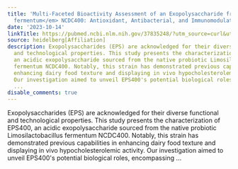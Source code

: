 ```yaml
---
title: 'Multi-Faceted Bioactivity Assessment of an Exopolysaccharide from <em>Limosilactobacillus
  fermentum</em> NCDC400: Antioxidant, Antibacterial, and Immunomodulatory Proficiencies'
date: '2023-10-14'
linkTitle: https://pubmed.ncbi.nlm.nih.gov/37835248/?utm_source=curl&utm_medium=rss&utm_campaign=pubmed-2&utm_content=1FakS-2QOkCT8HsMOQP1bCRQ4YzyumYOmxmF0moLsQ3dFB1E9V&fc=20220326224207&ff=20231015180814&v=2.17.9.post6+86293ac
source: heidelberg[Affiliation]
description: Exopolysaccharides (EPS) are acknowledged for their diverse functional
  and technological properties. This study presents the characterization of EPS400,
  an acidic exopolysaccharide sourced from the native probiotic Limosilactobacillus
  fermentum NCDC400. Notably, this strain has demonstrated previous capabilities in
  enhancing dairy food texture and displaying in vivo hypocholesterolemic activity.
  Our investigation aimed to unveil EPS400's potential biological roles, encompassing
  ...
disable_comments: true
---
```

Exopolysaccharides (EPS) are acknowledged for their diverse functional and technological properties. This study presents the characterization of EPS400, an acidic exopolysaccharide sourced from the native probiotic Limosilactobacillus fermentum NCDC400. Notably, this strain has demonstrated previous capabilities in enhancing dairy food texture and displaying in vivo hypocholesterolemic activity. Our investigation aimed to unveil EPS400's potential biological roles, encompassing ...